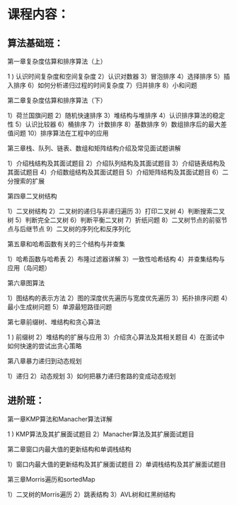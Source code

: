 

# 课程内容： 

##  算法基础班： 

第一章复杂度估算和排序算法（上） 

 1 ) 认识时间复杂度和空间复杂度
 2）认识对数器
 3）冒泡排序
 4）选择排序
 5）插入排序
 6）如何分析递归过程的时间复杂度
 7）归并排序
 8）小和问题 

 	
 

 第二章复杂度估算和排序算法（下） 

 1）荷兰国旗问题
 2）随机快速排序
 3）堆结构与堆排序
 4）认识排序算法的稳定性
 5）认识比较器
 6）桶排序
 7）计数排序
 8）基数排序
 9）数组排序后的最大差值问题
 10）排序算法在工程中的应用 

 	
 

 第三章栈、队列、链表、数组和矩阵结构介绍及常见面试题讲解 

 1）介绍栈结构及其面试题目
 2）介绍队列结构及其面试题目
 3）介绍链表结构及其面试题目
 4）介绍数组结构及其面试题目
 5）介绍矩阵结构及其面试题目
 6）二分搜索的扩展 

 	
 

 第四章二叉树结构 

 1）二叉树结构
 2）二叉树的递归与非递归遍历
 3）打印二叉树
 4）判断搜索二叉树
 5）判断完全二叉树
 6）判断平衡二叉树
 7）折纸问题
 8）二叉树节点的前驱节点与后继节点
 9）二叉树的序列化和反序列化 

 	
 

 第五章和哈希函数有关的三个结构与并查集 

 1）哈希函数与哈希表
 2）布隆过滤器详解
 3）一致性哈希结构
 4）并查集结构与应用（岛问题） 

 	
 

 第六章图算法 

 1）图结构的表示方法
 2）图的深度优先遍历与宽度优先遍历
 3）拓扑排序问题
 4）最小生成树问题
 5）单源最短路径问题 

 	
 

 第七章前缀树、堆结构和贪心算法 

 1 ) 前缀树
 2）堆结构的扩展与应用
 3）介绍贪心算法及其相关题目
 4）在面试中如何快速的尝试出贪心策略 

 	
 

 第八章暴力递归到动态规划 

 1）递归
 2）动态规划
 3）如何把暴力递归套路的变成动态规划 

 

##  进阶班： 

 第一章KMP算法和Manacher算法详解 

 1 ) KMP算法及其扩展面试题目
 2）Manacher算法及其扩展面试题目 

 	
 

 第二章窗口内最大值的更新结构和单调栈结构 

 1）窗口内最大值的更新结构及其扩展面试题目
 2）单调栈结构及其扩展面试题目 

 	
 

第三章Morris遍历和sortedMap 

 1）二叉树的Morris遍历
 2）跳表结构
 3）AVL树和红黑树结构 